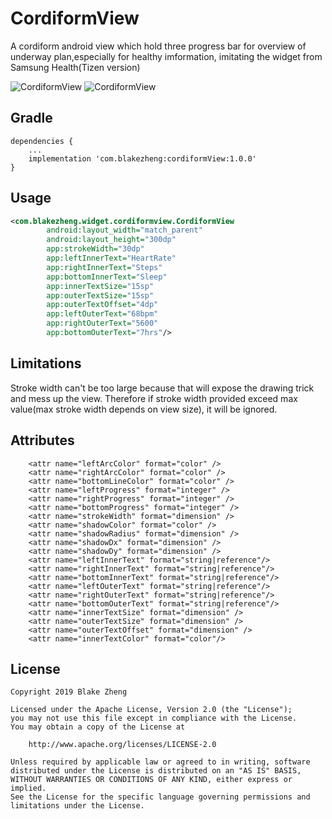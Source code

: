 CordiformView
===============

A cordiform android view which hold three progress bar for overview of underway plan,especially for healthy imformation, imitating the widget from Samsung Health(Tizen version)

![CordiformView](https://raw.github.com/BlackZheng/CordiformView/master/Screenshot1.jpg) 
![CordiformView](https://raw.github.com/BlackZheng/CordiformView/master//Screenshot2.gif)

Gradle
------
```
dependencies {
    ...
    implementation 'com.blakezheng:cordiformView:1.0.0'
}
```

Usage
-----
```xml
<com.blakezheng.widget.cordiformview.CordiformView
        android:layout_width="match_parent"
        android:layout_height="300dp"
        app:strokeWidth="30dp"
        app:leftInnerText="HeartRate"
        app:rightInnerText="Steps"
        app:bottomInnerText="Sleep"
        app:innerTextSize="15sp"
        app:outerTextSize="15sp"
        app:outerTextOffset="4dp"
        app:leftOuterText="68bpm"
        app:rightOuterText="5600"
        app:bottomOuterText="7hrs"/>
```

Limitations
-----------
Stroke width can't be too large because that will expose the drawing trick and mess up the view.
Therefore if stroke width provided exceed max value(max stroke width depends on view size), it will be ignored.

Attributes
----------
        <attr name="leftArcColor" format="color" />
        <attr name="rightArcColor" format="color" />
        <attr name="bottomLineColor" format="color" />
        <attr name="leftProgress" format="integer" />
        <attr name="rightProgress" format="integer" />
        <attr name="bottomProgress" format="integer" />
        <attr name="strokeWidth" format="dimension" />
        <attr name="shadowColor" format="color" />
        <attr name="shadowRadius" format="dimension" />
        <attr name="shadowDx" format="dimension" />
        <attr name="shadowDy" format="dimension" />
        <attr name="leftInnerText" format="string|reference"/>
        <attr name="rightInnerText" format="string|reference"/>
        <attr name="bottomInnerText" format="string|reference"/>
        <attr name="leftOuterText" format="string|reference"/>
        <attr name="rightOuterText" format="string|reference"/>
        <attr name="bottomOuterText" format="string|reference"/>
        <attr name="innerTextSize" format="dimension" />
        <attr name="outerTextSize" format="dimension" />
        <attr name="outerTextOffset" format="dimension" />
        <attr name="innerTextColor" format="color"/>
        
License
-------

    Copyright 2019 Blake Zheng

    Licensed under the Apache License, Version 2.0 (the "License");
    you may not use this file except in compliance with the License.
    You may obtain a copy of the License at

        http://www.apache.org/licenses/LICENSE-2.0

    Unless required by applicable law or agreed to in writing, software
    distributed under the License is distributed on an "AS IS" BASIS,
    WITHOUT WARRANTIES OR CONDITIONS OF ANY KIND, either express or implied.
    See the License for the specific language governing permissions and
    limitations under the License.